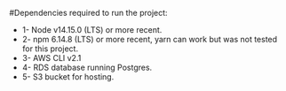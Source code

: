 #Dependencies required to run the project:

- 1- Node v14.15.0 (LTS) or more recent. 
- 2- npm 6.14.8 (LTS) or more recent, yarn can work but was not tested for this project.
- 3- AWS CLI v2.1
- 4- RDS database running Postgres.
- 5- S3 bucket for hosting.
